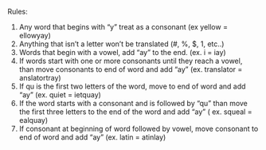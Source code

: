 Rules:

1. Any word that begins with “y” treat as a consonant (ex yellow = ellowyay)
2. Anything that isn’t a letter won’t be translated (#, %, $, 1, etc..)
3. Words that begin with a vowel, add “ay” to the end. (ex. i = iay)
4. If words start with one or more consonants until they reach a vowel, than move consonants to end of word and add “ay” (ex. translator = anslatortray)
5. If qu is the first two letters of the word, move to end of word and add “ay” (ex. quiet = ietquay)
6. If the word starts with a consonant and is followed by “qu” than move the first three letters to the end of the word and add “ay” ( ex. squeal = ealquay)
7. If consonant at beginning of word followed by vowel, move consonant to end of word and add “ay” (ex. latin = atinlay)
